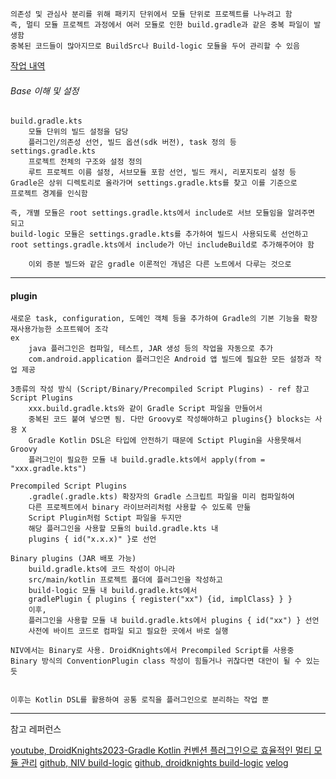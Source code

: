 	의존성 및 관심사 분리를 위해 패키지 단위에서 모듈 단위로 프로젝트를 나누려고 함
	즉, 멀티 모듈 프로젝트 과정에서 여러 모듈로 인한 build.gradle과 같은 중복 파일이 발생함
	중복된 코드들이 많아지므로 BuildSrc나 Build-logic 모듈을 두어 관리할 수 있음

[작업 내역](https://github.com/jbrunoo/BoulderLog/pull/1)

###### Base 이해 및 설정
	build.gradle.kts
		모듈 단위의 빌드 설정을 담당
		플러그인/의존성 선언, 빌드 옵션(sdk 버전), task 정의 등
	settings.gradle.kts
		프로젝트 전체의 구조와 설정 정의
		루트 프로젝트 이름 설정, 서브모듈 포함 선언, 빌드 캐시, 리포지토리 설정 등
	Gradle은 상위 디렉토리로 올라가며 settings.gradle.kts를 찾고 이를 기준으로
	프로젝트 경계를 인식함
	
	즉, 개별 모듈은 root settings.gradle.kts에서 include로 서브 모듈임을 알려주면 되고
	build-logic 모듈은 settings.gradle.kts를 추가하여 빌드시 사용되도록 선언하고
	root settings.gradle.kts에서 include가 아닌 includeBuild로 추가해주어야 함

		이외 증분 빌드와 같은 gradle 이론적인 개념은 다른 노트에서 다루는 것으로

---
#### plugin
	새로운 task, configuration, 도메인 객체 등을 추가하여 Gradle의 기본 기능을 확장
	재사용가능한 소프트웨어 조각
	ex
		java 플러그인은 컴파일, 테스트, JAR 생성 등의 작업을 자동으로 추가
		com.android.application 플러그인은 Android 앱 빌드에 필요한 모든 설정과 작업 제공

	3종류의 작성 방식 (Script/Binary/Precompiled Script Plugins) - ref 참고
	Script Plugins
		xxx.build.gradle.kts와 같이 Gradle Script 파일을 만들어서
		중복된 코드 붙여 넣으면 됨. 다만 Groovy로 작성해야하고 plugins{} blocks는 사용 X
		Gradle Kotlin DSL은 타입에 안전하기 때문에 Sctipt Plugin을 사용못해서 Groovy
		플러그인이 필요한 모듈 내 build.gradle.kts에서 apply(from = "xxx.gradle.kts")
	
	Precompiled Script Plugins
		.gradle(.gradle.kts) 확장자의 Gradle 스크립트 파일을 미리 컴파일하여
		다른 프로젝트에서 binary 라이브러리처럼 사용할 수 있도록 만듦
		Script Plugin처럼 Sctipt 파일을 두지만
		해당 플러그인을 사용할 모듈의 build.gradle.kts 내
		plugins { id("x.x.x)" }로 선언
	
	Binary plugins (JAR 배포 가능)
		build.gradle.kts에 코드 작성이 아니라 
		src/main/kotlin 프로젝트 폴더에 플러그인을 작성하고
		build-logic 모듈 내 build.gradle.kts에서 
		gradlePlugin { plugins { register("xx") {id, implClass} } }
		이후,
		플러그인을 사용할 모듈 내 build.gradle.kts에서 plugins { id("xx") } 선언
		사전에 바이트 코드로 컴파일 되고 필요한 곳에서 바로 실행

	NIV에서는 Binary로 사용. DroidKnights에서 Precompiled Script를 사용중
	Binary 방식의 ConventionPlugin class 작성이 힘들거나 귀찮다면 대안이 될 수 있는 듯


	이후는 Kotlin DSL를 활용하여 공통 로직을 플러그인으로 분리하는 작업 뿐

---
참고 레퍼런스

[youtube, DroidKnights2023-Gradle Kotlin 컨벤션 플러그인으로 효율적인 멀티 모듈 관리](https://www.youtube.com/watch?v=7iag6zpGd98)
[github, NIV build-logic](https://github.com/android/nowinandroid/tree/main/build-logic)
[github, droidknights build-logic](https://github.com/droidknights/DroidKnightsApp/tree/main/build-logic)
[velog](https://velog.io/@couch_potato/Android-%EC%BB%A8%EB%B2%A4%EC%85%98-%ED%94%8C%EB%9F%AC%EA%B7%B8%EC%9D%B8%EC%9D%84-%EC%82%AC%EC%9A%A9%ED%95%B4%EC%84%9C-%EB%A9%80%ED%8B%B0-%EB%AA%A8%EB%93%88%EC%9D%84-%ED%9A%A8%EC%9C%A8%EC%A0%81%EC%9C%BC%EB%A1%9C-%EA%B4%80%EB%A6%AC%ED%95%B4%EB%B3%B4%EC%9E%90)
